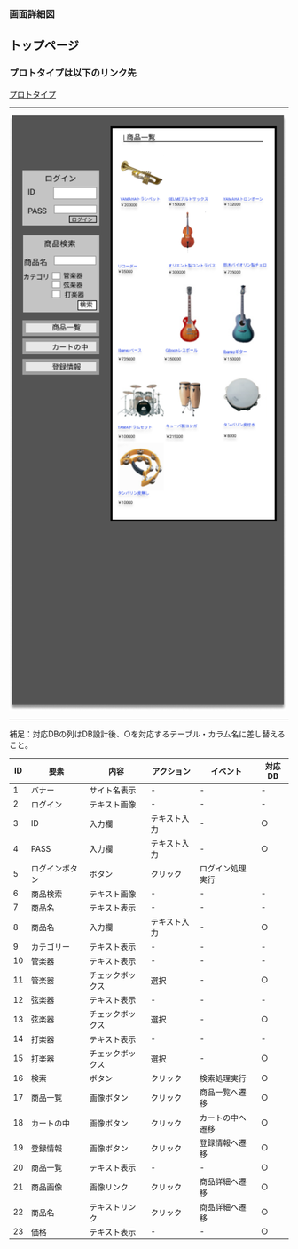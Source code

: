 ### 画面詳細図
## トップページ
### プロトタイプは以下のリンク先
[プロトタイプ](https://www.figma.com/file/oSyALmPTjjaWxJxlWsZPMI/Untitled?node-id=0%3A1)
*****
<img src="../img/iPhone 11 Pro Max - 1.png" width="500">

*****
補足：対応DBの列はDB設計後、○を対応するテーブル・カラム名に差し替えること。

| ID | 要素 | 内容 | アクション | イベント | 対応DB |
|----|-----|------|-----------|---------|--------|
|1   |バナー　|サイト名表示|-    |-         |-      |
|2   |ログイン|テキスト画像|-  |-         |-      |
|3   |ID|入力欄|テキスト入力|-         |○      |
|4   |PASS|入力欄|テキスト入力|-         |○      |
|5   |ログインボタン|ボタン|クリック|ログイン処理実行|     |
|6   |商品検索|テキスト画像|-    |-         |-      |
|7   |商品名|テキスト表示|-    |-         |-      |
|8   |商品名|入力欄|テキスト入力    |-         |○      |
|9   |カテゴリー|テキスト表示|-    |-         |-      |
|10  |管楽器|テキスト表示|-    |-         |-      |
|11  |管楽器|チェックボックス|選択    |-         |○      |
|12  |弦楽器|テキスト表示|-    |-         |-      |
|13  |弦楽器|チェックボックス|選択    |-         |○      |
|14  |打楽器|テキスト表示|-    |-         |-      |
|15  |打楽器|チェックボックス|選択    |-         |○      |
|16  |検索　|ボタン|クリック    |検索処理実行      |○      |
|17  |商品一覧　|画像ボタン|クリック    |商品一覧へ遷移      |○      |
|18  |カートの中|画像ボタン|クリック    |カートの中へ遷移     |○      |
|19  |登録情報　|画像ボタン|クリック    |登録情報へ遷移    |○      |
|20  |商品一覧　|テキスト表示|-　   |-         |○      |
|21  |商品画像　|画像リンク|クリック    |商品詳細へ遷移   |○      |
|22  |商品名　　|テキストリンク|クリック    |商品詳細へ遷移  |○      |
|23  |価格　　　|テキスト表示|-    |-         |○      |
